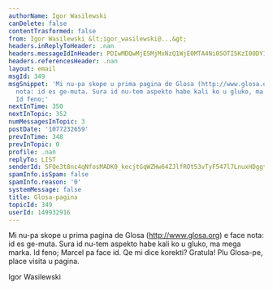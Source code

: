 ```yaml
---
authorName: Igor Wasilewski
canDelete: false
contentTrasformed: false
from: Igor Wasilewski &lt;igor_wasilewski@...&gt;
headers.inReplyToHeader: .nan
headers.messageIdInHeader: PDIwMDQwMjE5MjMxNzQ1WjE0MTA4Ni05OTI5KzI0ODY1NUBrcHMxLnRlc3Qub25ldC5wbD4=
headers.referencesHeader: .nan
layout: email
msgId: 349
msgSnippet: 'Mi nu-pa skope u prima pagina de Glosa (http://www.glosa.org) e face
  nota: id es ge-muta. Sura id nu-tem aspekto habe kali ko u gluko, ma mega marka.
  Id feno;'
nextInTime: 350
nextInTopic: 352
numMessagesInTopic: 3
postDate: '1077232659'
prevInTime: 348
prevInTopic: 0
profile: .nan
replyTo: LIST
senderId: SFQe3t8nc4qNfosMADK0_kecjtGqWZHw64ZJlfROt53vTyF547l7LnuxHDggtl5dkMAyISeyAn_BhqkvlFKQ7HATRnO_sXeruHf4dXfP
spamInfo.isSpam: false
spamInfo.reason: '0'
systemMessage: false
title: Glosa-pagina
topicId: 349
userId: 149932916
---
```


Mi nu-pa skope u prima pagina de Glosa (http://www.glosa.org) e face nota: id es ge-muta. Sura id nu-tem aspekto habe kali ko u gluko, ma mega marka. Id feno; Marcel pa face id. Qe mi dice korekti?  Gratula! Plu Glosa-pe, place visita u pagina.

Igor Wasilewski


